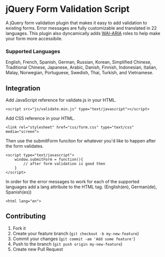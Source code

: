 jQuery Form Validation Script
======================

A jQuery form validation plugin that makes it easy to add validation to existing forms. Error messages are fully customizable and translated in 22 languages. This plugin also dyncamically adds [WAI-ARIA](http://www.w3.org/WAI/intro/aria) roles to help make your form more accessibile.

### Supported Languages
English, French, Spanish, German, Russian, Korean, Simplified Chinese, Traditional Chinese, Japanese, Arabic, Danish, Finnish, Indonesian, Italian, Malay, Norwegian, Portuguese, Swedish, Thai, Turkish, and Vietnamese.

## Integration
Add JavaScript reference for validate.js in your HTML.
    
    <script src="js/validate.min.js" type="text/javascript"></script>

Add CSS reference in your HTML.
    
    <link rel="stylesheet" href="css/form.css" type="text/css" media="screen">

Then use the submitForm funciton for whatever you'd like to happen after the form validates.
    
    <script type="text/javascript">
        window.submitForm = function(){
            // after form validation is good then
        }
    </script>

In order for the error messages to work for each of the supported languages add a lang attribute to the HTML tag. (English(en), German(de), Spanish(es))
    
    <html lang="en">

## Contributing

1. Fork it
2. Create your feature branch (`git checkout -b my-new-feature`)
3. Commit your changes (`git commit -am 'Add some feature'`)
4. Push to the branch (`git push origin my-new-feature`)
5. Create new Pull Request
